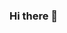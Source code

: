 ### Hi there 👋

<!--
**hoangperry/hoangperry** is a ✨ _special_ ✨ repository because its `README.md` (this file) appears on your GitHub profile.

![Hoang's github stats](https://github-readme-stats.vercel.app/api?username=hoangperry)
